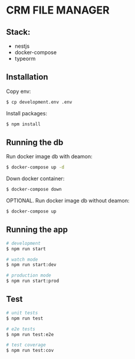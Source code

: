 
# CRM FILE MANAGER

## Stack:
* nestjs
* docker-compose
* typeorm

## Installation

Copy env:
```bash
$ cp development.env .env
```

Install packages:
```bash
$ npm install
```

## Running the db

Run docker image db with deamon:

```bash
$ docker-compose up -d
```
Down docker container: 

```bash
$ docker-compose down
```

OPTIONAL. Run docker image db without deamon:

```bash
$ docker-compose up
```

## Running the app

```bash
# development
$ npm run start

# watch mode
$ npm run start:dev

# production mode
$ npm run start:prod
```

## Test

```bash
# unit tests
$ npm run test

# e2e tests
$ npm run test:e2e

# test coverage
$ npm run test:cov
```